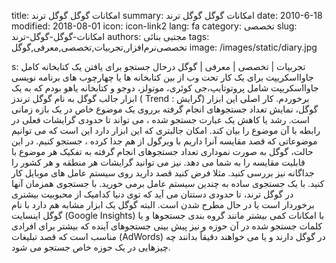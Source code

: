 title: امکانات گوگل  گوگل ترند
summary: امکانات گوگل  گوگل ترند
date: 2010-6-18
modified: 2018-08-01
icon:  icon-link2
lang: fa
category: تخصصی
slug: امکانات-گوگل-گوگل-ترند
authors: مجتبی بنائی
tags: تخصصی‌نرم‌افزار,تجربیات,تخصصی,معرفی,گوگل
image: /images/static/diary.jpg

s: تجربیات | تخصصی | معرفی | گوگل    درحال جستجو برای یافتن یک کتابخانه کامل جاوااسکریپت برای یک کار تحت وب از بین کتابخانه ها یا چهارچوب های برنامه نویسی جاوااسکریپت شامل پروتوتایپ،جی کوئری، موتولز، دوجو و کتابخانه یاهو بودم که به یک ابزار جالب گوگل به نام گوگل ترندز ( Trend  : گرایش) برخوردم.  کار اصلی این ابزار گوگل، نمایش تعداد جستجوهای انجام گرفته برروی یک موضوع خاص در یک  بازه زمانی است.  رشد یا کاهش یک عبارت جستجو شده ، می تواند تا حدودی گرایشات فعلی در رابطه با آن موضوع را بیان کند.  امکان جالبتری که این ابزار دارد این است که می توانیم موضوعاتی که قصد مقایسه آنرا داریم با ویرگول از هم جدا کرده ، جستجو کنیم. در این حالت، گوگل به صورت نموداری تعداد جستجوهای انجام گرفته به تفکیک هر موضوع با قابلیت مقایسه را به شما می دهد.  نیز می توانید گرایشات هر منطقه و هر کشور را جداگانه نیز بررسی کنید.  مثلا فرض کنید قصد دارید روی سیستم عامل های موبایل کار کنید. با یک جستجوی ساده به چندین سیستم عامل برمی خورید. با جستجوی همزمان آنها در گوگل ترند، تا حدودی دستتان می آید که توی دنیا کدامیک از محبوبیت بیشتری برخوردار است یا در حال مطرح شدن است.  البته گوگل یک ابزار مشابه هم دارد با نام گوگل اینسایت (Google Insights) با امکانات کمی بیشتر مانند گروه بندی جستجوها و یا کلمات جستجو شده در آن حوزه و نیز پیش بینی جستجوهای آینده که بیشتر برای افرادی مناسب است که قصد تبلیغات (AdWords) در گوگل دارند و یا می خواهند دقیقاً بدانند چه چیزهایی در یک حوزه خاص جستجو می شود.